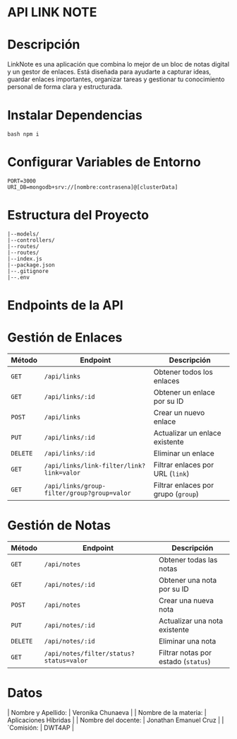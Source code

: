 # API LINK NOTE

# Descripción
LinkNote es una aplicación que combina lo mejor de un bloc de notas digital y un gestor de enlaces. Está diseñada para ayudarte a capturar ideas, guardar enlaces importantes, organizar tareas y gestionar tu conocimiento personal de forma clara y estructurada.

# Instalar Dependencias

``` 
bash npm i
```

# Configurar Variables de Entorno

```
PORT=3000
URI_DB=mongodb+srv://[nombre:contrasena]@[clusterData]
```

# Estructura del Proyecto
``` 
|--models/
|--controllers/
|--routes/
|--routes/
|--index.js
|--package.json
|--.gitignore
|--.env
```

# Endpoints de la API
# Gestión de Enlaces

| Método   | Endpoint                              | Descripción                         |
| -------- | ------------------------------------- | ----------------------------------- |
| `GET`    | `/api/links`                          | Obtener todos los enlaces           |
| `GET`    | `/api/links/:id`                      | Obtener un enlace por su ID         |
| `POST`   | `/api/links`                          | Crear un nuevo enlace               |
| `PUT`    | `/api/links/:id`                      | Actualizar un enlace existente      |
| `DELETE` | `/api/links/:id`                      | Eliminar un enlace                  |
| `GET`    | `/api/links/link-filter/link?link=valor`   | Filtrar enlaces por URL (`link`)    |
| `GET`    | `/api/links/group-filter/group?group=valor` | Filtrar enlaces por grupo (`group`) |


# Gestión de Notas

| Método   | Endpoint                                    | Descripción                              |
| -------- | ------------------------------------------- | ---------------------------------------- |
| `GET`    | `/api/notes`                                | Obtener todas las notas                  |
| `GET`    | `/api/notes/:id`                            | Obtener una nota por su ID               |
| `POST`   | `/api/notes`                                | Crear una nueva nota                     |
| `PUT`    | `/api/notes/:id`                            | Actualizar una nota existente            |
| `DELETE` | `/api/notes/:id`                            | Eliminar una nota                        |
| `GET`    | `/api/notes/filter/status?status=valor`     | Filtrar notas por estado (`status`)      |

# Datos

| Nombre y Apellido:       | Veronika Chunaeva               | 
| Nombre de la materia:    | Aplicaciones Híbridas           | 
| Nombre del docente:      | Jonathan Emanuel Cruz           | 
| `Comisión:               | DWT4AP                          | 
